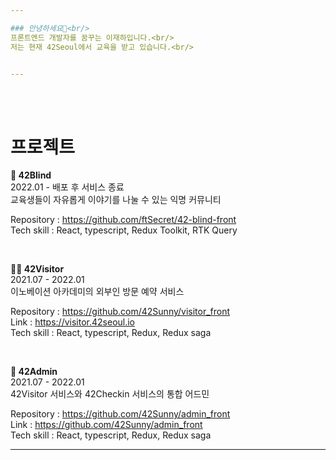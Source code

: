 ```yaml
---

### 안녕하세요👋<br/>
프론트엔드 개발자를 꿈꾸는 이재하입니다.<br/>
저는 현재 42Seoul에서 교육을 받고 있습니다.<br/>


---
```

<br/><br/>



# 프로젝트

**🤫 42Blind**<br/>
2022.01 - 배포 후 서비스 종료<br/>
교육생들이 자유롭게 이야기를 나눌 수 있는 익명 커뮤니티

Repository : https://github.com/ftSecret/42-blind-front<br/>
Tech skill : React, typescript, Redux Toolkit, RTK Query

<br/>

**🤼‍♂️ 42Visitor**<br/>
2021.07 - 2022.01<br/>
이노베이션 아카데미의 외부인 방문 예약 서비스

Repository : https://github.com/42Sunny/visitor_front<br/>
Link : https://visitor.42seoul.io<br/>
Tech skill : React, typescript, Redux, Redux saga

<br/>

**📝 42Admin**<br/>
2021.07 - 2022.01<br/>
42Visitor 서비스와 42Checkin 서비스의 통합 어드민

Repository : https://github.com/42Sunny/admin_front<br/>
Link : https://github.com/42Sunny/admin_front<br/>
Tech skill : React, typescript, Redux, Redux saga<br/>

---
